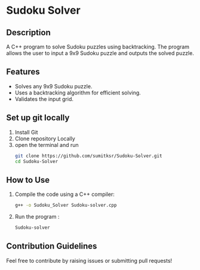 # Sudoku Solver

## Description
A C++ program to solve Sudoku puzzles using backtracking. The program allows the user to input a 9x9 Sudoku puzzle and outputs the solved puzzle.

## Features
- Solves any 9x9 Sudoku puzzle.
- Uses a backtracking algorithm for efficient solving.
- Validates the input grid.
## Set up git locally
1. Install Git
2. Clone repository Locally
3. open the terminal and run
    ```bash
   git clone https://github.com/sumitksr/Sudoku-Solver.git
   cd Sudoku-Solver

## How to Use
1. Compile the code using a C++ compiler:
   ```bash
   g++ -o Sudoku_Solver Sudoku-solver.cpp
2. Run the program :
   ```bash
   Sudoku-solver
## Contribution Guidelines  
  Feel free to contribute by raising issues or submitting pull requests!

